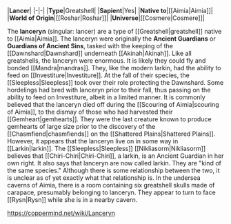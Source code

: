 |**Lancer**|
|-|-|
|**Type**|Greatshell|
|**Sapient**|Yes|
|**Native to**|[[Aimia\|Aimia]]|
|**World of Origin**|[[Roshar\|Roshar]]|
|**Universe**|[[Cosmere\|Cosmere]]|

The **lanceryn** (singular: lancer) are a type of [[Greatshell\|greatshell]] native to [[Aimia\|Aimia]].
The lanceryn were originally the **Ancient Guardians** or **Guardians of Ancient Sins**, tasked with the keeping of the [[Dawnshard\|Dawnshard]] underneath [[Akinah\|Akinah]]. Like all greatshells, the lanceryn were enormous. It is likely they could fly and bonded [[Mandra\|mandras]]. They, like the modern larkin, had the ability to feed on [[Investiture\|Investiture]]. At the fall of their species, the [[Sleepless\|Sleepless]] took over their role protecting the Dawnshard. Some hordelings had bred with lanceryn prior to their fall, thus passing on the ability to feed on Investiture, albeit in a limited manner.
It is commonly believed that the lanceryn died off during the [[Scouring of Aimia\|scouring of Aimia]], to the dismay of those who had harvested their [[Gemheart\|gemhearts]]. They were the last creature known to produce gemhearts of large size prior to the discovery of the [[Chasmfiend\|chasmfiends]] on the [[Shattered Plains\|Shattered Plains]]. However, it appears that the lanceryn live on in some way in [[Larkin\|larkin]]. The [[Sleepless\|Sleepless]] [[Nikliasorm\|Nikliasorm]] believes that [[Chiri-Chiri\|Chiri-Chiri]], a larkin, is an Ancient Guardian in her own right. It also says that lanceryn are now called larkin. They are "kind of the same species." Although there is some relationship between the two, it is unclear as of yet exactly what that relationship is.
In the undersea caverns of Aimia, there is a room containing six greatshell skulls made of carapace, presumably belonging to lanceryn. They appear to turn to face [[Rysn\|Rysn]] while she is in a nearby cavern.



https://coppermind.net/wiki/Lanceryn